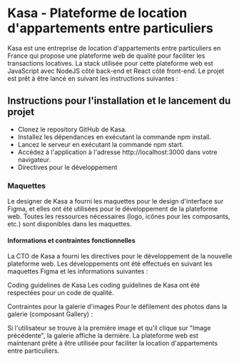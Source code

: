 # Kasa - Plateforme de location d'appartements entre particuliers </span>
Kasa est une entreprise de location d'appartements entre particuliers en France qui propose une plateforme web de qualité pour faciliter les transactions locatives. La stack utilisée pour cette plateforme web est JavaScript avec NodeJS côté back-end et React côté front-end. Le projet est prêt à être lancé en suivant les instructions suivantes :</span>

## Instructions pour l'installation et le lancement du projet
- Clonez le repository GitHub de Kasa.
- Installez les dépendances en exécutant la commande npm install.
- Lancez le serveur en exécutant la commande npm start.
- Accédez à l'application à l'adresse http://localhost:3000 dans votre navigateur.
- Directives pour le développement

### Maquettes
Le designer de Kasa a fourni les maquettes pour le design d'interface sur Figma, et elles ont été utilisées pour le développement de la plateforme web. Toutes les ressources nécessaires (logo, icônes pour les composants, etc.) sont disponibles dans les maquettes.

#### Informations et contraintes fonctionnelles
La CTO de Kasa a fourni les directives pour le développement de la nouvelle plateforme web. Les développements ont été effectués en suivant les maquettes Figma et les informations suivantes :

Coding guidelines de Kasa
Les coding guidelines de Kasa ont été respectées pour un code de qualité.

Contraintes pour la galerie d'images
Pour le défilement des photos dans la galerie (composant Gallery) :

Si l'utilisateur se trouve à la première image et qu'il clique sur "Image précédente", la galerie affiche la dernière.
La plateforme web est maintenant prête à être utilisée pour faciliter la location d'appartements entre particuliers.